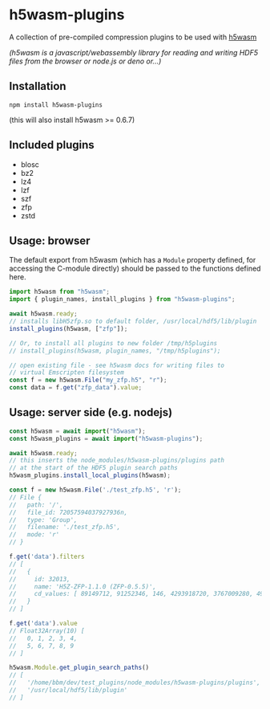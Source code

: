 # h5wasm-plugins

A collection of pre-compiled compression plugins to be used with [h5wasm](https://github.com/usnistgov/h5wasm)

_(h5wasm is a javascript/webassembly library for reading and writing HDF5 files from the browser or node.js or deno or...)_

## Installation
`npm install h5wasm-plugins`

(this will also install h5wasm >= 0.6.7)

## Included plugins
 - blosc
 - bz2
 - lz4
 - lzf
 - szf
 - zfp
 - zstd

## Usage: browser
The default export from h5wasm (which has a `Module` property defined, for accessing the C-module directly) should be passed to the functions defined here.

```js
import h5wasm from "h5wasm";
import { plugin_names, install_plugins } from "h5wasm-plugins";

await h5wasm.ready;
// installs libH5zfp.so to default folder, /usr/local/hdf5/lib/plugin
install_plugins(h5wasm, ["zfp"]);

// Or, to install all plugins to new folder /tmp/h5plugins
// install_plugins(h5wasm, plugin_names, "/tmp/h5plugins");

// open existing file - see h5wasm docs for writing files to
// virtual Emscripten filesystem
const f = new h5wasm.File("my_zfp.h5", "r");
const data = f.get("zfp_data").value;
```

## Usage: server side (e.g. nodejs)
```js
const h5wasm = await import("h5wasm");
const h5wasm_plugins = await import("h5wasm-plugins");

await h5wasm.ready;
// this inserts the node_modules/h5wasm-plugins/plugins path
// at the start of the HDF5 plugin search paths
h5wasm_plugins.install_local_plugins(h5wasm);

const f = new h5wasm.File('./test_zfp.h5', 'r');
// File {
//   path: '/',
//   file_id: 72057594037927936n,
//   type: 'Group',
//   filename: './test_zfp.h5',
//   mode: 'r'
// }

f.get('data').filters
// [
//   {
//     id: 32013,
//     name: 'H5Z-ZFP-1.1.0 (ZFP-0.5.5)',
//     cd_values: [ 89149712, 91252346, 146, 4293918720, 3767009280, 493487 ]
//   }
// ]

f.get('data').value 
// Float32Array(10) [
//   0, 1, 2, 3, 4,
//   5, 6, 7, 8, 9
// ]

h5wasm.Module.get_plugin_search_paths()
// [
//   '/home/bbm/dev/test_plugins/node_modules/h5wasm-plugins/plugins',
//   '/usr/local/hdf5/lib/plugin'
// ]
```
